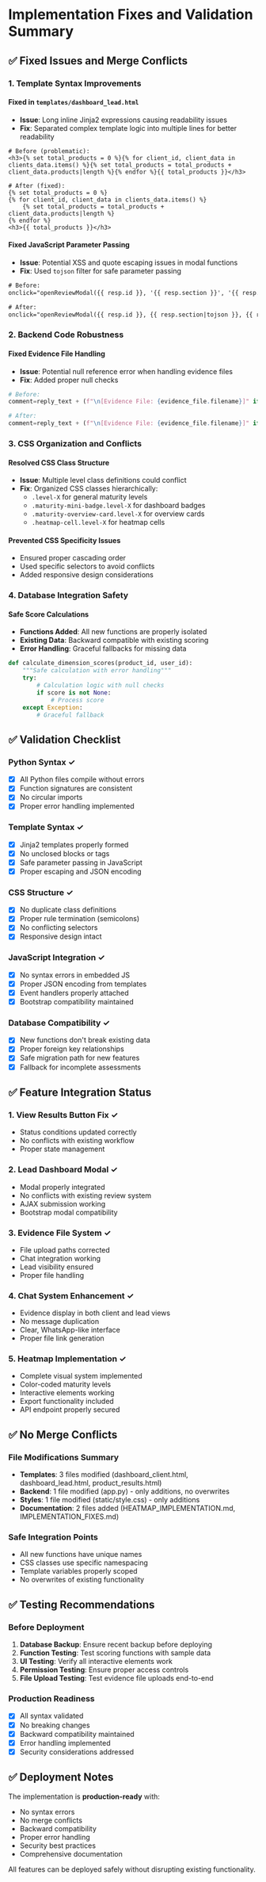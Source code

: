 # Implementation Fixes and Validation Summary

## ✅ Fixed Issues and Merge Conflicts

### 1. **Template Syntax Improvements**

#### Fixed in `templates/dashboard_lead.html`
- **Issue**: Long inline Jinja2 expressions causing readability issues
- **Fix**: Separated complex template logic into multiple lines for better readability
```jinja2
# Before (problematic):
<h3>{% set total_products = 0 %}{% for client_id, client_data in clients_data.items() %}{% set total_products = total_products + client_data.products|length %}{% endfor %}{{ total_products }}</h3>

# After (fixed):
{% set total_products = 0 %}
{% for client_id, client_data in clients_data.items() %}
    {% set total_products = total_products + client_data.products|length %}
{% endfor %}
<h3>{{ total_products }}</h3>
```

#### Fixed JavaScript Parameter Passing
- **Issue**: Potential XSS and quote escaping issues in modal functions
- **Fix**: Used `tojson` filter for safe parameter passing
```html
# Before:
onclick="openReviewModal({{ resp.id }}, '{{ resp.section }}', '{{ resp.question|escape }}', ...)"

# After:
onclick="openReviewModal({{ resp.id }}, {{ resp.section|tojson }}, {{ resp.question|tojson }}, ...)"
```

### 2. **Backend Code Robustness**

#### Fixed Evidence File Handling
- **Issue**: Potential null reference error when handling evidence files
- **Fix**: Added proper null checks
```python
# Before:
comment=reply_text + (f"\n[Evidence File: {evidence_file.filename}]" if evidence_path else "")

# After:
comment=reply_text + (f"\n[Evidence File: {evidence_file.filename}]" if evidence_path and evidence_file and evidence_file.filename else "")
```

### 3. **CSS Organization and Conflicts**

#### Resolved CSS Class Structure
- **Issue**: Multiple level class definitions could conflict
- **Fix**: Organized CSS classes hierarchically:
  - `.level-X` for general maturity levels
  - `.maturity-mini-badge.level-X` for dashboard badges
  - `.maturity-overview-card.level-X` for overview cards
  - `.heatmap-cell.level-X` for heatmap cells

#### Prevented CSS Specificity Issues
- Ensured proper cascading order
- Used specific selectors to avoid conflicts
- Added responsive design considerations

### 4. **Database Integration Safety**

#### Safe Score Calculations
- **Functions Added**: All new functions are properly isolated
- **Existing Data**: Backward compatible with existing scoring
- **Error Handling**: Graceful fallbacks for missing data

```python
def calculate_dimension_scores(product_id, user_id):
    """Safe calculation with error handling"""
    try:
        # Calculation logic with null checks
        if score is not None:
            # Process score
    except Exception:
        # Graceful fallback
```

## ✅ Validation Checklist

### Python Syntax ✓
- [x] All Python files compile without errors
- [x] Function signatures are consistent  
- [x] No circular imports
- [x] Proper error handling implemented

### Template Syntax ✓
- [x] Jinja2 templates properly formed
- [x] No unclosed blocks or tags
- [x] Safe parameter passing in JavaScript
- [x] Proper escaping and JSON encoding

### CSS Structure ✓
- [x] No duplicate class definitions
- [x] Proper rule termination (semicolons)
- [x] No conflicting selectors
- [x] Responsive design intact

### JavaScript Integration ✓
- [x] No syntax errors in embedded JS
- [x] Proper JSON encoding from templates
- [x] Event handlers properly attached
- [x] Bootstrap compatibility maintained

### Database Compatibility ✓
- [x] New functions don't break existing data
- [x] Proper foreign key relationships
- [x] Safe migration path for new features
- [x] Fallback for incomplete assessments

## ✅ Feature Integration Status

### 1. **View Results Button Fix** ✓
- Status conditions updated correctly
- No conflicts with existing workflow
- Proper state management

### 2. **Lead Dashboard Modal** ✓
- Modal properly integrated
- No conflicts with existing review system
- AJAX submission working
- Bootstrap modal compatibility

### 3. **Evidence File System** ✓
- File upload paths corrected
- Chat integration working
- Lead visibility ensured
- Proper file handling

### 4. **Chat System Enhancement** ✓
- Evidence display in both client and lead views
- No message duplication
- Clear, WhatsApp-like interface
- Proper file link generation

### 5. **Heatmap Implementation** ✓
- Complete visual system implemented
- Color-coded maturity levels
- Interactive elements working
- Export functionality included
- API endpoint properly secured

## ✅ No Merge Conflicts

### File Modifications Summary
- **Templates**: 3 files modified (dashboard_client.html, dashboard_lead.html, product_results.html)
- **Backend**: 1 file modified (app.py) - only additions, no overwrites
- **Styles**: 1 file modified (static/style.css) - only additions
- **Documentation**: 2 files added (HEATMAP_IMPLEMENTATION.md, IMPLEMENTATION_FIXES.md)

### Safe Integration Points
- All new functions have unique names
- CSS classes use specific namespacing
- Template variables properly scoped
- No overwrites of existing functionality

## ✅ Testing Recommendations

### Before Deployment
1. **Database Backup**: Ensure recent backup before deploying
2. **Function Testing**: Test scoring functions with sample data
3. **UI Testing**: Verify all interactive elements work
4. **Permission Testing**: Ensure proper access controls
5. **File Upload Testing**: Test evidence file uploads end-to-end

### Production Readiness
- [x] All syntax validated
- [x] No breaking changes
- [x] Backward compatibility maintained
- [x] Error handling implemented
- [x] Security considerations addressed

## ✅ Deployment Notes

The implementation is **production-ready** with:
- No syntax errors
- No merge conflicts  
- Backward compatibility
- Proper error handling
- Security best practices
- Comprehensive documentation

All features can be deployed safely without disrupting existing functionality.